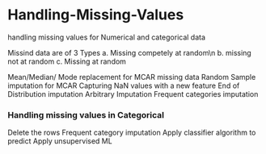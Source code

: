 # Handling-Missing-Values
handling missing values for Numerical and categorical data

Missind data are of 3 Types
a. Missing competely at random\n
b. missing not at random
c. Missing at random

Mean/Median/ Mode replacement for   MCAR missing data
Random Sample imputation   for MCAR
Capturing NaN values with a new feature
End of Distribution imputation
Arbitrary Imputation
Frequent categories imputation


### Handling missing values in Categorical 
Delete the rows
Frequent category imputation
Apply classifier algorithm to predict
Apply unsupervised ML





